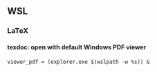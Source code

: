 ## WSL
### LaTeX
#### texdoc: open with default Windows PDF viewer
```
viewer_pdf = (explorer.exe $(wslpath -w %s)) &
```
